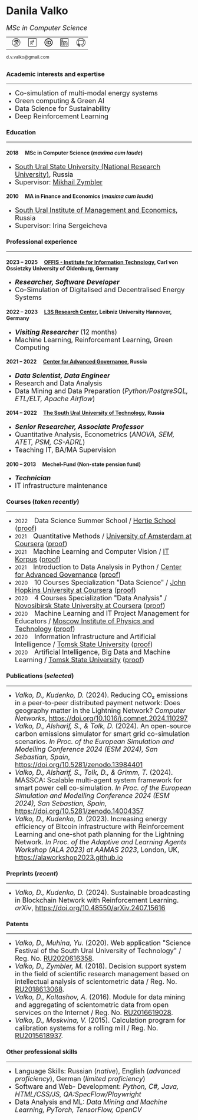 # Danila Valko

<font size="4"><i>MSc in Computer Science</i></font><br>
<table><tr><td>&nbsp;&nbsp;<a href="https://scholar.google.com/citations?user=8f3WFJAAAAAJ&hl=en"><img src="googlescholar.png" width="24" alt="GoogleScholar"></a></td><td>&nbsp;&nbsp;<a href="https://www.researchgate.net/profile/Danila-Valko"><img src="researchgate.png" width="22" alt="ResearchGate"></a></td><td>&nbsp;&nbsp;<a href="https://orcid.org/0000-0002-8058-7539"><img src="orcid.png" width="22" alt="ResearchGate"></a></td><td>&nbsp;&nbsp;<a href="http://www.linkedin.com/in/ellariel"><img src="linkedin.png" width="22" alt="LinkedIn"></a></td><td>&nbsp;&nbsp;<a href="https://github.com/ellariel"><img src="github.png" width="24" alt="GitHub"></a></td></tr></table><sup>d.v.valko@gmail.com</sup>

### Academic interests and expertise	
___
- <font size="4">Co-simulation of multi-modal energy systems</font>
- <font size="4">Green computing & Green AI</font>
- <font size="4">Data Science for Sustainability</font>
- <font size="4">Deep Reinforcement Learning</font>

### Education
___
#### 2018 &emsp;MSc in Computer Science (*maxima cum laude*)
- <font size="4"><a href="https://www.susu.ru/en">South Ural State University (National Research University)</a>, Russia</font>
- <font size="4">Supervisor: <a href="https://www.researchgate.net/profile/Mikhail-Zymbler-2">Mikhail Zymbler</a></font>

#### 2010 &emsp;MA in Finance and Economics (*maxima cum laude*)
- <font size="4"><a href="https://www.inueco.ru/">South Ural Institute of Management and Economics</a>, Russia</font>
- <font size="4">Supervisor: Irina Sergeicheva</font>

### Professional experience
___
#### 2023 – 2025 &emsp;[OFFIS - Institute for Information Technology](https://www.offis.de/), Carl von Ossietzky University of Oldenburg, Germany
- <font size="4"><b><i>Researcher, Software Developer</i></b></font>
- <font size="4">Co-Simulation of Digitalised and Decentralised Energy Systems</font>

#### 2022 – 2023 &emsp;[L3S Research Center](https://www.l3s.de/), Leibniz University Hannover, Germany
- <font size="4"><b><i>Visiting Researcher</i></b> (12 months)</font>
- <font size="4">Machine Learning, Reinforcement Learning, Green Computing</font>

#### 2021 – 2022 &emsp;[Center for Advanced Governance](https://cpur.ru/en/), Russia
- <font size="4"><b><i>Data Scientist, Data Engineer</i></b></font>
- <font size="4">Research and Data Analysis</font>
- <font size="4">Data Mining and Data Preparation (<i>Python/PostgreSQL, ETL/ELT, Apache Airflow</i>)</font>

#### 2014 – 2022 &emsp;[The South Ural University of Technology](https://www.inueco.ru/), Russia
- <font size="4"><b><i>Senior Researcher, Associate Professor</i></b></font>
- <font size="4">Quantitative Analysis, Econometrics (<i>ANOVA, SEM, ATET, PSM, CS-ADRL</i>)</font>
- <font size="4">Teaching IT, BA/MA Supervision</font>

#### 2010 – 2013 &emsp;Mechel-Fund (Non-state pension fund)
- <font size="4"><b><i>Technician</i></b></font>
- <font size="4">IT infrastructure maintenance</font>

### Courses (*taken recently*)
___
- 2022 &emsp;<font size="4">Data Science Summer School / <a href="https://www.hertie-school.org/en/">Hertie School</a> (<a href="https://sun9-8.userapi.com/P3CXta04ajoSGk95XtlhZTQIukYbfaQ_fE6kVQ/wxPjvEBQdzY.jpg">proof</a>)</font>
- 2021 &emsp;<font size="4">Quantitative Methods / <a href="https://www.coursera.org/learn/quantitative-methods">University of Amsterdam at Coursera</a> (<a href="https://www.coursera.org/verify/96SKPB7CEG3B">proof</a>)</font>
- 2021 &emsp;<font size="4">Machine Learning and Computer Vision / <a href="https://korpus.io/about/">IT Korpus</a> (<a href="">proof</a>)</font>
- 2021 &emsp;<font size="4">Introduction to Data Analysis in Python / <a href="https://cpur.ru/en/">Center for Advanced Governance</a> (<a href="https://sun9-13.userapi.com/hxyTT5MVc12jYp3g7wB89q5Uy58rD5TgQCjgag/US8zXxUijaM.jpg">proof</a>)</font>
- 2020 &emsp;<font size="4">10 Courses Specialization "Data Science" / <a href="https://www.coursera.org/specializations/jhu-data-science">John Hopkins University at Coursera</a> (<a href="https://www.coursera.org/account/accomplishments/specialization/P9XK9DY3Q9CA">proof</a>)</font>
- 2020 &emsp;<font size="4">4 Courses Specialization "Data Analysis" / <a href="">Novosibirsk State University at Coursera</a> (<a href="https://www.coursera.org/account/accomplishments/specialization/MZBVE7RHJ7T9">proof</a>)</font>
- 2020 &emsp;<font size="4">Machine Learning and IT Project Management for Educators / <a href="https://mipt.ru/english/about/">Moscow Institute of Physics and Technology</a> (<a href="https://sun1.is74.userapi.com/AaslQ7Q_qWX1iA4bfwmYZETJ35DzydmoxImJvQ/BzQ3zFKH9C8.jpg">proof</a>)</font>
- 2020 &emsp;<font size="4">Information Infrastructure and Artificial Intelligence / <a href="https://en.tsu.ru/">Tomsk State University</a> (<a href="https://sun9-60.userapi.com/ahMlryfRQFZzJ66Gz0APS2dk7hpGbkCJdMc7Hw/q2H3xsaiWSE.jpg">proof</a>)</font>
- 2020 &emsp;<font size="4">Artificial Intelligence, Big Data and Machine Learning / <a href="https://en.tsu.ru/">Tomsk State University</a> (<a href="https://sun9-64.userapi.com/RN4JmbxK7ydbEPg4EDBhK-8JzbLmSLSI5U6Ikw/qUWJyNr3DfU.jpg">proof</a>)</font>

### Publications (*selected*)
___
- <font size="4"><i>Valko, D., Kudenko, D.</i> (2024). Reducing CO₂ emissions in a peer-to-peer distributed payment network: Does geography matter in the Lightning Network? <i>Computer Networks</i>, <a href="https://doi.org/10.1016/j.comnet.2024.110297">https://doi.org/10.1016/j.comnet.2024.110297</a></font>
- <font size="4"><i>Valko, D., Alsharif, S., & Tolk, D.</i> (2024). An open-source carbon emissions simulator for smart grid co-simulation scenarios. <i>In Proc. of the European Simulation and Modelling Conference 2024 (ESM 2024), San Sebastian, Spain</i>, <a href="https://doi.org/10.5281/zenodo.13984401">https://doi.org/10.5281/zenodo.13984401</a></font>
- <font size="4"><i>Valko, D., Alsharif, S., Tolk, D., & Grimm, T.</i> (2024). MASSCA: Scalable multi-agent system framework for smart power cell co-simulation. <i>In Proc. of the European Simulation and Modelling Conference 2024 (ESM 2024), San Sebastian, Spain</i>, <a href="https://doi.org/10.5281/zenodo.14004357">https://doi.org/10.5281/zenodo.14004357</a></font>
- <font size="4"><i>Valko, D., Kudenko, D.</i> (2023). Increasing energy efficiency of Bitcoin infrastructure with Reinforcement Learning and one-shot path planning for the Lightning Network. <i>In Proc. of the Adaptive and Learning Agents Workshop (ALA 2023) at AAMAS 2023</i>, London, UK, <a href="https://alaworkshop2023.github.io/papers/ALA2023_paper_40.pdf">https://alaworkshop2023.github.io</a></font>
<!--
- <font size="4"><i>Valko, D.</i> (2018). A recommendation system based on data mining of a scientometric research profile. <i>Software & Systems</i>, <a href="http://doi.org/10.15827/0236-235X.122.275-283">http://doi.org/10.15827/0236-235X.122.275-283</a></font>
- <font size="4"><i>Valko, D.</i> (2016). Training software to perform technological calculations. <i>Software & Systems</i>, <a href="http://doi.org/10.15827/0236-235X.114.179-184">http://doi.org/10.15827/0236-235X.114.179-184</a></font> -->

### Preprints (*recent*)
___
- <font size="4"><i>Valko, D., Kudenko, D.</i> (2024). Sustainable broadcasting in Blockchain Network with Reinforcement Learning. <i>arXiv</i>, <a href="https://doi.org/10.48550/arXiv.2407.15616">https://doi.org/10.48550/arXiv.2407.15616</a></font>

### Patents
___
- <font size="4"><i>Valko, D., Muhina, Yu.</i> (2020). Web application "Science Festival of the South Ural University of Technology" / Reg. No. <a href="https://www.fips.ru/registers-doc-view/fips_servlet?DB=EVM&DocNumber=2020616358&TypeFile=html">RU2020616358</a>.</font>
- <font size="4"><i>Valko, D., Zymbler, M.</i> (2018). Decision support system in the field of scientific research management based on intellectual analysis of scientometric data / Reg. No. <a href="https://www.fips.ru/registers-doc-view/fips_servlet?DB=EVM&DocNumber=2018613068&TypeFile=html">RU2018613068</a>.</font>
- <font size="4"><i>Valko, D., Koltashov, A.</i> (2016). Module for data mining and aggregating of scientometric data from open services on the Internet / Reg. No. <a href="https://www.fips.ru/registers-doc-view/fips_servlet?DB=EVM&DocNumber=2016619028&TypeFile=html">RU2016619028</a>.</font>
- <font size="4"><i>Valko, D., Moskvina, V.</i> (2015). Calculation program for calibration systems for a rolling mill / Reg. No. <a href="https://new.fips.ru/registers-doc-view/fips_servlet?DB=EVM&DocNumber=2015618937&TypeFile=html">RU2015618937</a>.</font>

### Other professional skills
___
- <font size="4">Language Skills: Russian (<i>native</i>), English (<i>advanced proficiency</i>), German (<i>limited proficiency</i>)</font>
- <font size="4">Software and Web- Development: <i>Python, C#, Java, HTML/CSS/JS, QA:SpecFlow/Playwright</i></font>
- <font size="4">Data Analysis and ML: <i>Data Mining and Machine Learning, PyTorch, TensorFlow, OpenCV</i></font>







